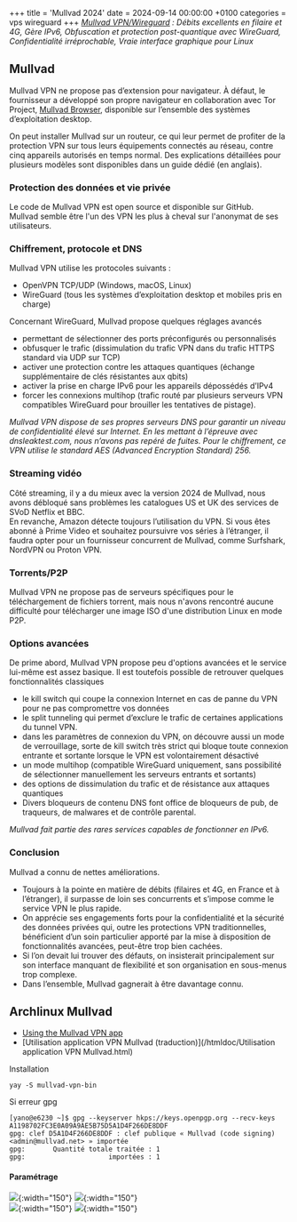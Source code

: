 +++
title = 'Mullvad 2024'
date = 2024-09-14 00:00:00 +0100
categories = vps wireguard
+++
*[Mullvad VPN/Wireguard](https://www.mullvad.net/fr/) : Débits excellents en filaire et 4G, Gère IPv6, Obfuscation et protection post-quantique avec WireGuard, Confidentialité irréprochable, Vraie interface graphique pour Linux*

## Mullvad

Mullvad VPN ne propose pas d’extension pour navigateur. À défaut, le fournisseur a développé son propre navigateur en collaboration avec Tor Project, [Mullvad Browser](https://mullvad.net/fr/browserhttps://mullvad.net/fr/browser), disponible sur l’ensemble des systèmes d’exploitation desktop.

On peut installer Mullvad sur un routeur, ce qui leur permet de profiter de la protection VPN sur tous leurs équipements connectés au réseau, contre cinq appareils autorisés en temps normal. Des explications détaillées pour plusieurs modèles sont disponibles dans un guide dédié (en anglais).

### Protection des données et vie privée

Le code de Mullvad VPN est open source et disponible sur GitHub.  
Mullvad semble être l'un des VPN les plus à cheval sur l'anonymat de ses utilisateurs.

### Chiffrement, protocole et DNS

Mullvad VPN utilise les protocoles suivants :

*    OpenVPN TCP/UDP (Windows, macOS, Linux)
*    WireGuard (tous les systèmes d’exploitation desktop et mobiles pris en charge)

Concernant WireGuard, Mullvad propose quelques réglages avancés 

* permettant de sélectionner des ports préconfigurés ou personnalisés
* obfusquer le trafic (dissimulation du trafic VPN dans du trafic HTTPS standard via UDP sur TCP)
* activer une protection contre les attaques quantiques (échange supplémentaire de clés résistantes aux qbits)
* activer la prise en charge IPv6 pour les appareils dépossédés d’IPv4
* forcer les connexions multihop (trafic routé par plusieurs serveurs VPN compatibles WireGuard pour brouiller les tentatives de pistage).

*Mullvad VPN dispose de ses propres serveurs DNS pour garantir un niveau de confidentialité élevé sur Internet. En les mettant à l’épreuve avec dnsleaktest.com, nous n’avons pas repéré de fuites. Pour le chiffrement, ce VPN utilise le standard AES (Advanced Encryption Standard) 256.*

### Streaming vidéo

Côté streaming, il y a du mieux avec la version 2024 de Mullvad, nous avons débloqué sans problèmes les catalogues US et UK des services de SVoD Netflix et BBC.  
En revanche, Amazon détecte toujours l’utilisation du VPN. Si vous êtes abonné à Prime Video et souhaitez poursuivre vos séries à l’étranger, il faudra opter pour un fournisseur concurrent de Mullvad, comme Surfshark, NordVPN ou Proton VPN.

### Torrents/P2P

Mullvad VPN ne propose pas de serveurs spécifiques pour le téléchargement de fichiers torrent, mais nous n'avons rencontré aucune difficulté pour télécharger une image ISO d'une distribution Linux en mode P2P.

### Options avancées

De prime abord, Mullvad VPN propose peu d'options avancées et le service lui-même est assez basique. Il est toutefois possible de retrouver quelques fonctionnalités classiques
* le kill switch qui coupe la connexion Internet en cas de panne du VPN pour ne pas compromettre vos données
* le split tunneling qui permet d’exclure le trafic de certaines applications du tunnel VPN.
* dans les paramètres de connexion du VPN, on découvre aussi un mode de verrouillage, sorte de kill switch très strict qui bloque toute connexion entrante et sortante lorsque le VPN est volontairement désactivé
* un mode multihop (compatible WireGuard uniquement, sans possibilité de sélectionner manuellement les serveurs entrants et sortants)
* des options de dissimulation du trafic et de résistance aux attaques quantiques
* Divers bloqueurs de contenu DNS font office de bloqueurs de pub, de traqueurs, de malwares et de contrôle parental.

*Mullvad fait partie des rares services capables de fonctionner en IPv6.* 

### Conclusion

Mullvad a connu de nettes améliorations. 

* Toujours à la pointe en matière de débits (filaires et 4G, en France et à l’étranger), il surpasse de loin ses concurrents et s’impose comme le service VPN le plus rapide. 
* On apprécie ses engagements forts pour la confidentialité et la sécurité des données privées qui, outre les protections VPN traditionnelles, bénéficient d’un soin particulier apporté par la mise à disposition de fonctionnalités avancées, peut-être trop bien cachées. 
* Si l’on devait lui trouver des défauts, on insisterait principalement sur son interface manquant de flexibilité et son organisation en sous-menus trop complexe. 
* Dans l’ensemble, Mullvad gagnerait à être davantage connu. 

## Archlinux Mullvad

* [Using the Mullvad VPN app](https://mullvad.net/en/help/using-mullvad-vpn-app)
* [Utilisation application VPN Mullvad (traduction)](/htmldoc/Utilisation application VPN Mullvad.html)

Installation

    yay -S mullvad-vpn-bin

Si erreur gpg

```
[yano@e6230 ~]$ gpg --keyserver hkps://keys.openpgp.org --recv-keys  A1198702FC3E0A09A9AE5B75D5A1D4F266DE8DDF
gpg: clef D5A1D4F266DE8DDF : clef publique « Mullvad (code signing) <admin@mullvad.net> » importée
gpg:       Quantité totale traitée : 1
gpg:                     importées : 1
```

#### Paramétrage

![](mullvad-vpn-bin01.png){:width="150"}  ![](mullvad-vpn-bin02.png){:width="150"}  
![](mullvad-vpn-bin03.png){:width="150"}  ![](mullvad-vpn-bin04.png){:width="150"}  
